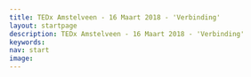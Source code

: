 ```yaml
---
title: TEDx Amstelveen - 16 Maart 2018 - 'Verbinding'
layout: startpage
description: TEDx Amstelveen - 16 Maart 2018 - 'Verbinding'
keywords: 
nav: start
image: 
---
```


<div class="banner"></div>
